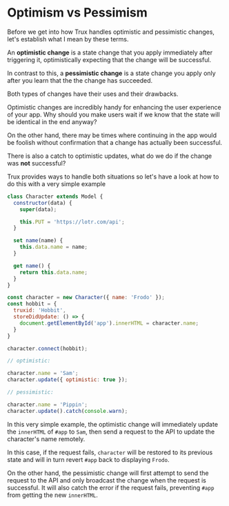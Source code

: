 # Optimism vs Pessimism

Before we get into how Trux handles optimistic and pessimistic changes, let's establish what I mean by these terms.

An **optimistic change** is a state change that you apply immediately after triggering it, optimistically expecting that the change will be successful.

In contrast to this, a **pessimistic change** is a state change you apply only after you learn that the the change has succeeded.

Both types of changes have their uses and their drawbacks.

Optimistic changes are incredibly handy for enhancing the user experience of your app. Why should you make users wait if we know that the state will be identical in the end anyway?

On the other hand, there may be times where continuing in the app would be foolish without confirmation that a change has actually been successful.

There is also a catch to optimistic updates, what do we do if the change was **not** successful?

Trux provides ways to handle both situations so let's have a look at how to do this with a very simple example

```js
class Character extends Model {
  constructor(data) {
    super(data);

    this.PUT = 'https://lotr.com/api';
  }

  set name(name) {
    this.data.name = name;
  }

  get name() {
    return this.data.name;
  }
}

const character = new Character({ name: 'Frodo' });
const hobbit = {
  truxid: 'Hobbit',
  storeDidUpdate: () => {
    document.getElementById('app').innerHTML = character.name;
  }
}

character.connect(hobbit);

// optimistic:

character.name = 'Sam';
character.update({ optimistic: true });

// pessimistic:

character.name = 'Pippin';
character.update().catch(console.warn);
```

In this very simple example, the optimistic change will immediately update the `innerHTML` of `#app` to `Sam`, then send a request to the API to update the character's name remotely.

In this case, if the request fails, `character` will be restored to its previous state and will in turn revert `#app` back to displaying `Frodo`.

On the other hand, the pessimistic change will first attempt to send the request to the API and only broadcast the change when the request is successful. It will also catch the error if the request fails, preventing `#app` from getting the new `innerHTML`.

